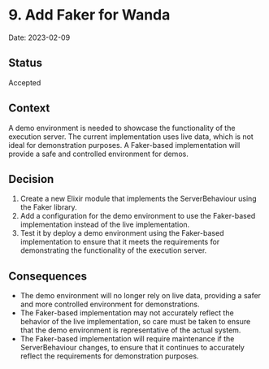 # 9. Add Faker for Wanda

Date: 2023-02-09

## Status

Accepted

## Context

A demo environment is needed to showcase the functionality of the execution server. The current implementation uses live data, which is not ideal for demonstration purposes. A Faker-based implementation will provide a safe and controlled environment for demos.

## Decision

1.  Create a new Elixir module that implements the ServerBehaviour using the Faker library.
2.  Add a configuration for the demo environment to use the Faker-based implementation instead of the live implementation.
3.  Test it by deploy a demo environment using the Faker-based implementation to ensure that it meets the requirements for demonstrating the functionality of the execution server.

## Consequences

- The demo environment will no longer rely on live data, providing a safer and more controlled environment for demonstrations.
- The Faker-based implementation may not accurately reflect the behavior of the live implementation, so care must be taken to ensure that the demo environment is representative of the actual system.
- The Faker-based implementation will require maintenance if the ServerBehaviour changes, to ensure that it continues to accurately reflect the requirements for demonstration purposes.

